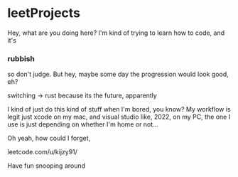 # leetProjects

Hey, what are you doing here? I'm kind of trying to learn how to code, and it's

### rubbish

so don't judge. But hey, maybe some day the progression would look good, eh?

switching -> rust because its the future, apparently

I kind of just do this kind of stuff when I'm bored, you know? My workflow is legit just xcode on my mac, and visual studio like, 2022, on my PC, the one I use is just depending on whether I'm home or not...

Oh yeah, how could I forget,

leetcode.com/u/kijzy91/

Have fun snooping around

